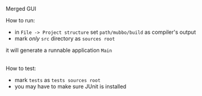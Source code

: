Merged GUI

How to run:

- in `File -> Project structure` set `path/mubbo/build` as compiler's output
- mark *only* `src` directory as `sources root`

it will generate a runnable application `Main`

\
How to test:

- mark `tests` as `tests sources root`
- you may have to make sure JUnit is installed


